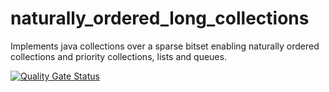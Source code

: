 # naturally_ordered_long_collections
Implements java collections over a sparse bitset enabling naturally ordered collections and priority collections, lists and queues.



[![Quality Gate Status](https://sonarcloud.io/api/project_badges/measure?project=Naturally_Ordered_Long_Collections&metric=alert_status)](https://sonarcloud.io/dashboard?id=Naturally_Ordered_Long_Collections)
